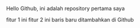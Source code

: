 Hello Github, ini adalah repository pertama saya

fitur 1
ini fitur 2
ini baris baru ditambahkan di Github
